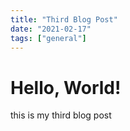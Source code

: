 ```yaml
---
title: "Third Blog Post"
date: "2021-02-17"
tags: ["general"]
---
```


# Hello, World!

this is my third blog post
